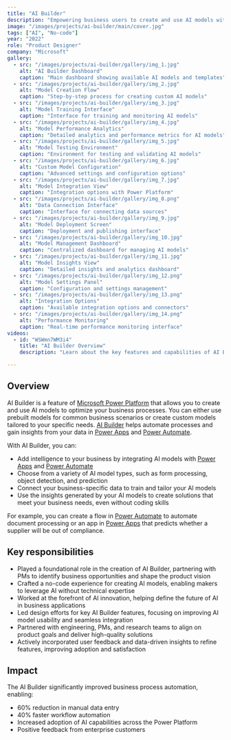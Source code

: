 ```yaml
---
title: "AI Builder"
description: "Empowering business users to create and use AI models without code"
image: "/images/projects/ai-builder/main/cover.jpg"
tags: ["AI", "No-code"]
year: "2022"
role: "Product Designer"
company: "Microsoft"
gallery:
  - src: "/images/projects/ai-builder/gallery/img_1.jpg"
    alt: "AI Builder Dashboard"
    caption: "Main dashboard showing available AI models and templates"
  - src: "/images/projects/ai-builder/gallery/img_2.jpg"
    alt: "Model Creation Flow"
    caption: "Step-by-step process for creating custom AI models"
  - src: "/images/projects/ai-builder/gallery/img_3.jpg"
    alt: "Model Training Interface"
    caption: "Interface for training and monitoring AI models"
  - src: "/images/projects/ai-builder/gallery/img_4.jpg"
    alt: "Model Performance Analytics"
    caption: "Detailed analytics and performance metrics for AI models"
  - src: "/images/projects/ai-builder/gallery/img_5.jpg"
    alt: "Model Testing Environment"
    caption: "Environment for testing and validating AI models"
  - src: "/images/projects/ai-builder/gallery/img_6.jpg"
    alt: "Custom Model Configuration"
    caption: "Advanced settings and configuration options"
  - src: "/images/projects/ai-builder/gallery/img_7.jpg"
    alt: "Model Integration View"
    caption: "Integration options with Power Platform"
  - src: "/images/projects/ai-builder/gallery/img_8.png"
    alt: "Data Connection Interface"
    caption: "Interface for connecting data sources"
  - src: "/images/projects/ai-builder/gallery/img_9.jpg"
    alt: "Model Deployment Screen"
    caption: "Deployment and publishing interface"
  - src: "/images/projects/ai-builder/gallery/img_10.jpg"
    alt: "Model Management Dashboard"
    caption: "Centralized dashboard for managing AI models"
  - src: "/images/projects/ai-builder/gallery/img_11.jpg"
    alt: "Model Insights View"
    caption: "Detailed insights and analytics dashboard"
  - src: "/images/projects/ai-builder/gallery/img_12.png"
    alt: "Model Settings Panel"
    caption: "Configuration and settings management"
  - src: "/images/projects/ai-builder/gallery/img_13.png"
    alt: "Integration Options"
    caption: "Available integration options and connectors"
  - src: "/images/projects/ai-builder/gallery/img_14.png"
    alt: "Performance Monitoring"
    caption: "Real-time performance monitoring interface"
videos:
  - id: "WSWmn7WM3i4"
    title: "AI Builder Overview"
    description: "Learn about the key features and capabilities of AI Builder"

---
```


## Overview

AI Builder is a feature of [Microsoft Power Platform](https://powerplatform.microsoft.com/) that allows you to create and use AI models to optimize your business processes. You can either use prebuilt models for common business scenarios or create custom models tailored to your specific needs. [AI Builder](https://learn.microsoft.com/en-us/ai-builder/overview) helps automate processes and gain insights from your data in [Power Apps](https://powerapps.microsoft.com/) and [Power Automate](https://powerautomate.microsoft.com/).

With AI Builder, you can:

- Add intelligence to your business by integrating AI models with [Power Apps](https://powerapps.microsoft.com/) and [Power Automate](https://powerautomate.microsoft.com/)
- Choose from a variety of AI model types, such as form processing, object detection, and prediction
- Connect your business-specific data to train and tailor your AI models
- Use the insights generated by your AI models to create solutions that meet your business needs, even without coding skills

For example, you can create a flow in [Power Automate](https://powerautomate.microsoft.com/) to automate document processing or an app in [Power Apps](https://powerapps.microsoft.com/) that predicts whether a supplier will be out of compliance.

## Key responsibilities

- Played a foundational role in the creation of AI Builder, partnering with PMs to identify business opportunities and shape the product vision
- Crafted a no-code experience for creating AI models, enabling makers to leverage AI without technical expertise
- Worked at the forefront of AI innovation, helping define the future of AI in business applications
- Led design efforts for key AI Builder features, focusing on improving AI model usability and seamless integration
- Partnered with engineering, PMs, and research teams to align on product goals and deliver high-quality solutions
- Actively incorporated user feedback and data-driven insights to refine features, improving adoption and satisfaction

## Impact

The AI Builder significantly improved business process automation, enabling:
- 60% reduction in manual data entry
- 40% faster workflow automation
- Increased adoption of AI capabilities across the Power Platform
- Positive feedback from enterprise customers
